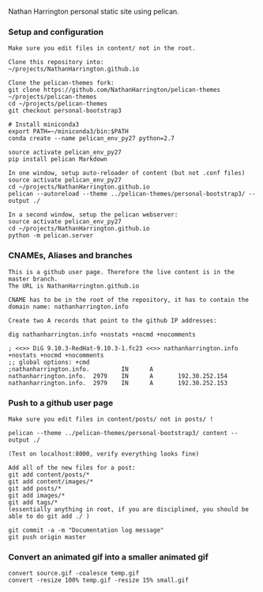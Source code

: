 Nathan Harrington personal static site using pelican.

### Setup and configuration

    Make sure you edit files in content/ not in the root.

    Clone this repository into:
    ~/projects/NathanHarrington.github.io
    
    Clone the pelican-themes fork:
    git clone https://github.com/NathanHarrington/pelican-themes ~/projects/pelican-themes
    cd ~/projects/pelican-themes
    git checkout personal-bootstrap3

    # Install miniconda3 
    export PATH=~/miniconda3/bin:$PATH
    conda create --name pelican_env_py27 python=2.7

    source activate pelican_env_py27
    pip install pelican Markdown
    
    In one window, setup auto-reloader of content (but not .conf files)
    source activate pelican_env_py27
    cd ~/projects/NathanHarrington.github.io
    pelican --autoreload --theme ../pelican-themes/personal-bootstrap3/ --output ./
    
    In a second window, setup the pelican webserver:
    source activate pelican_env_py27
    cd ~/projects/NathanHarrington.github.io
    python -m pelican.server


### CNAMEs, Aliases and branches

    This is a github user page. Therefore the live content is in the master branch.
    The URL is NathanHarrington.github.io

    CNAME has to be in the root of the repository, it has to contain the
    domain name: nathanharrington.info

    Create two A records that point to the github IP addresses:
    
    dig nathanharrington.info +nostats +nocmd +nocomments

    ; <<>> DiG 9.10.3-RedHat-9.10.3-1.fc23 <<>> nathanharrington.info
    +nostats +nocmd +nocomments
    ;; global options: +cmd
    ;nathanharrington.info.         IN      A
    nathanharrington.info.  2979    IN      A       192.30.252.154
    nathanharrington.info.  2979    IN      A       192.30.252.153


### Push to a github user page

    Make sure you edit files in content/posts/ not in posts/ !

    pelican --theme ../pelican-themes/personal-bootstrap3/ content --output ./

    (Test on localhost:8000, verify everything looks fine)

    Add all of the new files for a post:
    git add content/posts/*
    git add content/images/*
    git add posts/*
    git add images/* 
    git add tags/* 
    (essentially anything in root, if you are disciplined, you should be
    able to do git add ./ )

    git commit -a -m "Documentation log message"
    git push origin master


### Convert an animated gif into a smaller animated gif

    convert source.gif -coalesce temp.gif
    convert -resize 100% temp.gif -resize 15% small.gif
